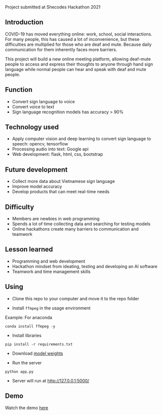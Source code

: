 Project submitted at Shecodes Hackathon 2021

## Introduction

COVID-19 has moved everything online: work, school, social interactions. For many people, this has caused a lot of inconvenience, but these difficulties are multiplied for those who are deaf and mute. Because daily communication for them inherently faces more barriers.

This project will build a new online meeting platform, allowing deaf-mute people to access and express their thoughts to anyone through hand sign language while normal people can hear and speak with deaf and mute people.

## Function

- Convert sign language to voice
- Convert voice to text
- Sign language recognition models has accuracy > 90% 

## Technology used

- Apply computer vision and deep learning to convert sign language to speech: opencv, tensorflow
- Processing audio into text: Google api
- Web development: flask, html, css, bootstrap

## Future development

- Collect more data about Vietnamese sign language
- Improve model accuracy
- Develop products that can meet real-time needs

## Difficulty

- Members are newbies in web programming
- Spends a lot of time collecting data and searching for testing models
- Online hackathons create many barriers to communication and teamwork

## Lesson learned

- Programming and web development
- Hackathon mindset from ideating, testing and developing an AI software
- Teamwork and time management skills

## Using

- Clone this repo to your computer and move it to the repo folder

- Install `ffmpeg` in the usage environment

Example: For anaconda

```
conda install ffmpeg -y
```

- Install libraries

```
pip install -r requirements.txt
```

- Download [model weights](https://drive.google.com/file/d/12Cgl9u-WAJZ6WitrPgH20t5J1ookzMSS/view?usp=sharing)

- Run the server

```
python app.py
```

- Server will run at http://127.0.0.1:5000/

## Demo
Watch the demo [here]([https://drive.google.com/file/d/12Cgl9u-WAJZ6WitrPgH20t5J1ookzMSS/view?usp=sharing](https://drive.google.com/file/d/1Vx2xGbF1ksbAapOBQQ3oKGuJEzg4g86-/view?usp=sharing))
